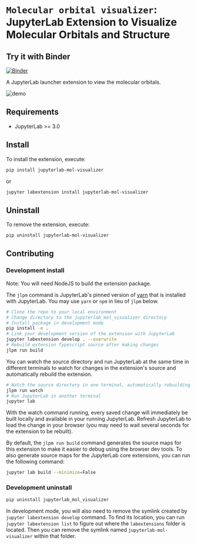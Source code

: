 # `Molecular orbital visualizer`: JupyterLab Extension to Visualize Molecular Orbitals and Structure

## Try it with Binder

[![Binder](https://mybinder.org/badge_logo.svg)](https://mybinder.org/v2/gh/osscar-org/jupyterlab-mol-visualizer/master?urlpath=lab)

A JupyterLab launcher extension to view the molecular orbitals.

![demo](./images/mol_vis_demo.gif)

## Requirements

* JupyterLab >= 3.0

## Install

To install the extension, execute:

```bash
pip install jupyterlab-mol-visualizer
```
or

```bash
jupyter labextension install jupyterlab-mol-visualizer
```

## Uninstall

To remove the extension, execute:

```bash
pip uninstall jupyterlab-mol-visualizer
```

## Contributing

### Development install

Note: You will need NodeJS to build the extension package.

The `jlpm` command is JupyterLab's pinned version of
[yarn](https://yarnpkg.com/) that is installed with JupyterLab. You may use
`yarn` or `npm` in lieu of `jlpm` below.

```bash
# Clone the repo to your local environment
# Change directory to the jupyterlab_mol_visualizer directory
# Install package in development mode
pip install -e .
# Link your development version of the extension with JupyterLab
jupyter labextension develop . --overwrite
# Rebuild extension Typescript source after making changes
jlpm run build
```

You can watch the source directory and run JupyterLab at the same time in different terminals to watch for changes in the extension's source and automatically rebuild the extension.

```bash
# Watch the source directory in one terminal, automatically rebuilding when needed
jlpm run watch
# Run JupyterLab in another terminal
jupyter lab
```

With the watch command running, every saved change will immediately be built locally and available in your running JupyterLab. Refresh JupyterLab to load the change in your browser (you may need to wait several seconds for the extension to be rebuilt).

By default, the `jlpm run build` command generates the source maps for this extension to make it easier to debug using the browser dev tools. To also generate source maps for the JupyterLab core extensions, you can run the following command:

```bash
jupyter lab build --minimize=False
```

### Development uninstall

```bash
pip uninstall jupyterlab_mol_visualizer
```

In development mode, you will also need to remove the symlink created by `jupyter labextension develop`
command. To find its location, you can run `jupyter labextension list` to figure out where the `labextensions`
folder is located. Then you can remove the symlink named `jupyterlab-mol-visualizer` within that folder.





